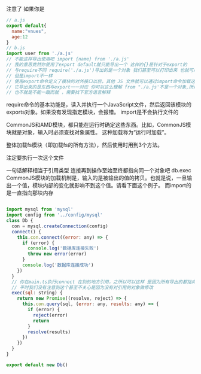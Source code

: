 注意了 如果你是
```javascript
// a.js
export default{
  name:"vnues",
  age:12
}
// b.js
import user from './a.js'
// 不能这样导出使用吧 import {name} from './a.js'
// 我的意思竟然你使用了export default就只能导出一个 这样的{}是针对于export的
// 与require不同 require('./a.js')导出的是一个对象 我们甚至可以打印出来 也就可以用解构
// 但是import不一样
// 使用export命令定义了模块的对外接口以后，其他 JS 文件就可以通过import命令加载这个模块。
// 它导出来的是东西与export一一对应 你可以这么理解 from "./a.js'不是一个对象,所以不能用解构
// 也不就是不能一蹴而就 ，需要找下官方语言解释
```

require命令的基本功能是，读入并执行一个JavaScript文件，然后返回该模块的exports对象。如果没有发现指定模块，会报错。
import是不会执行文件的


CommonJS和AMD模块，都只能在运行时确定这些东西。比如，CommonJS模块就是对象，输入时必须查找对象属性。
这种加载称为“运行时加载”。

整体加载fs模块（即加载fs的所有方法），然后使用时用到3个方法。

注定要执行一次这个文件

一句话解释相当于引用类型 连接再到操作至始至终都指向同一个对象吧 db.exec
CommonJS模块的加载机制是，输入的是被输出的值的拷贝。也就是说，一旦输出一个值，模块内部的变化就影响不到这个值。请看下面这个例子。
而import的是一直指向那块内存

```javascript

import mysql from 'mysql'
import config from '../config/mysql'
class Db {
  con = mysql.createConnection(config)
  connect() {
    this.con.connect((error: any) => {
      if (error) {
        console.log('数据库连接失败')
        throw new error(error)
      }
      console.log('数据库连接成功')
    })
  }
  // 你在main.ts执行connect 在别的地方引用，之所以可以这样 是因为所有导出的都指向一个内存地址
  // 平时我们没有注意到这个甚至不关心是因为没有对引用的对象做修改
  exec(sql: string) {
    return new Promise((resolve, reject) => {
      this.con.query(sql, (error: any, results: any) => {
        if (error) {
          reject(error)
          return
        }
        resolve(results)
      })
    })
  }
}

export default new Db()


```
